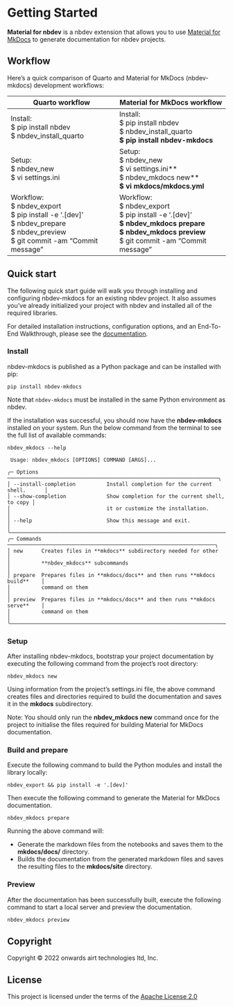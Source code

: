 Getting Started
================

<!-- WARNING: THIS FILE WAS AUTOGENERATED! DO NOT EDIT! -->

**Material for nbdev** is a nbdev extension that allows you to use
[Material for MkDocs](https://squidfunk.github.io/mkdocs-material/) to
generate documentation for nbdev projects.

## Workflow

Here’s a quick comparison of Quarto and Material for MkDocs
(nbdev-mkdocs) development workflows:

| **Quarto workflow**                                                                                                                        | **Material for MkDocs workflow**                                                                                                                                 |
|--------------------------------------------------------------------------------------------------------------------------------------------|------------------------------------------------------------------------------------------------------------------------------------------------------------------|
| Install:<br>\$ pip install nbdev<br>\$ nbdev_install_quarto                                                                                | Install:<br>\$ pip install nbdev<br>\$ nbdev_install_quarto<br>**\$ pip install nbdev-mkdocs**                                                                   |
| Setup:<br>\$ nbdev_new <br>\$ vi settings.ini                                                                                              | Setup:<br>\$ nbdev_new<br>\$ vi settings.ini**<br>\$ nbdev_mkdocs new** <br> **\$ vi mkdocs/mkdocs.yml**                                                         |
| Workflow:<br>\$ nbdev_export<br>\$ pip install -e ‘.\[dev\]’<br>\$ nbdev_prepare<br>\$ nbdev_preview<br>\$ git commit -am “Commit message” | Workflow:<br>\$ nbdev_export<br>\$ pip install -e ‘.\[dev\]’<br>**\$ nbdev_mkdocs prepare**<br>**\$ nbdev_mkdocs preview**<br>\$ git commit -am “Commit message” |

## Quick start

The following quick start guide will walk you through installing and
configuring nbdev-mkdocs for an existing nbdev project. It also assumes
you’ve already initialized your project with nbdev and installed all of
the required libraries.

For detailed installation instructions, configuration options, and an
End-To-End Walkthrough, please see the
[documentation](https://nbdev-mkdocs.airt.ai/guides/Guide_01_End_To_End_Walkthrough/).

### Install

nbdev-mkdocs is published as a Python package and can be installed with
pip:

``` shell
pip install nbdev-mkdocs
```

Note that `nbdev-mkdocs` must be installed in the same Python
environment as nbdev.

If the installation was successful, you should now have the
**nbdev-mkdocs** installed on your system. Run the below command from
the terminal to see the full list of available commands:

``` shell
nbdev_mkdocs --help
```

                                                                                    
     Usage: nbdev_mkdocs [OPTIONS] COMMAND [ARGS]...                                
                                                                                    
    ╭─ Options ────────────────────────────────────────────────────────────────────╮
    │ --install-completion          Install completion for the current shell.      │
    │ --show-completion             Show completion for the current shell, to copy │
    │                               it or customize the installation.              │
    │ --help                        Show this message and exit.                    │
    ╰──────────────────────────────────────────────────────────────────────────────╯
    ╭─ Commands ───────────────────────────────────────────────────────────────────╮
    │ new      Creates files in **mkdocs** subdirectory needed for other           │
    │          **nbdev_mkdocs** subcommands                                        │
    │ prepare  Prepares files in **mkdocs/docs** and then runs **mkdocs build**    │
    │          command on them                                                     │
    │ preview  Prepares files in **mkdocs/docs** and then runs **mkdocs serve**    │
    │          command on them                                                     │
    ╰──────────────────────────────────────────────────────────────────────────────╯

### Setup

After installing nbdev-mkdocs, bootstrap your project documentation by
executing the following command from the project’s root directory:

``` shell
nbdev_mkdocs new
```

Using information from the project’s settings.ini file, the above
command creates files and directories required to build the
documentation and saves it in the **mkdocs** subdirectory.

Note: You should only run the **nbdev_mkdocs new** command once for the
project to initialise the files required for building Material for
MkDocs documentation.

### Build and prepare

Execute the following command to build the Python modules and install
the library locally:

``` shell
nbdev_export && pip install -e '.[dev]'
```

Then execute the following command to generate the Material for MkDocs
documentation.

``` shell
nbdev_mkdocs prepare
```

Running the above command will:

- Generate the markdown files from the notebooks and saves them to the
  **mkdocs/docs/** directory.
- Builds the documentation from the generated markdown files and saves
  the resulting files to the **mkdocs/site** directory.

### Preview

After the documentation has been successfully built, execute the
following command to start a local server and preview the documentation.

``` python
nbdev_mkdocs preview
```

## Copyright

Copyright © 2022 onwards airt technologies ltd, Inc.

## License

This project is licensed under the terms of the [Apache License
2.0](https://github.com/airtai/nbdev-mkdocs/blob/main/LICENSE)
